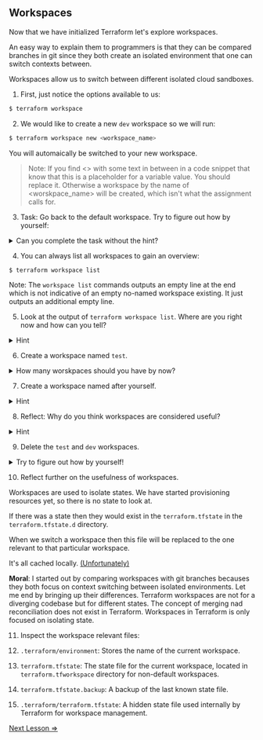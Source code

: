 

## Workspaces

Now that we have initialized Terraform let's explore workspaces. 

An easy way to explain them to programmers is that they can be compared branches in git since they both create an isolated environment that one can switch contexts between. 

Workspaces allow us to switch between different isolated cloud sandboxes. 

1. First, just notice the options available to us:

``` bash
$ terraform workspace
```

2. We would like to create a new `dev` workspace so we will run:

```bash
$ terraform workspace new <workspace_name>
```

You will automaically be switched to your new workspace. 

> Note: If you find <> with some text in between in a code snippet that know that this is a placeholder for a variable value. You should replace it. Otherwise a workspace by the name of <worskpace_name> will be created, which isn't what the assignment calls for.

3. Task: Go back to the default workspace. Try to figure out how by yourself:

<details> 
  <summary>Can you complete the task without the hint?</summary>

        $ terraform workspace select default
        
</details>

4. You can always list all workspaces to gain an overview:

```bash
$ terraform workspace list
```

Note: The `workspace list` commands outputs an empty line at the end which is not indicative of an empty no-named workspace existing. It just outputs an additional empty line. 

5. Look at the output of `terraform workspace list`. Where are you right now and how can you tell?

<details> 
  <summary>Hint</summary>

    Where you are dpeends but you can tell by the asterix (*) to the left of the name.
</details>

6. Create a workspace named `test`.

<details> 
  <summary>How many worskpaces should you have by now?</summary>
    To find out count them: 

    $ terraform workspace list
    
    Answer: 3.
</details>

7. Create a workspace named after yourself. 

<details> 
  <summary>Hint</summary>
    
        $ terraform workspace new <your_name_here>

</details>

8. Reflect: Why do you think workspaces are considered useful?

<details> 
  <summary>Hint</summary>
   A partial hint has already been given through the workspace names. It allows you to create different sandboxes.
</details>

9. Delete the `test` and `dev` workspaces. 

<details> 
  <summary>Try to figure out how by yourself!</summary>

        $ terraform workspace delete <workspace_name>
    
</details>


10. Reflect further on the usefulness of workspaces.

Workspaces are used to isolate states. We have started provisioning resources yet, so there is no state to look at. 

If there was a  state then they would exist in the `terraform.tfstate` in the `terraform.tfstate.d` directory. 

When we switch a workspace then this file will be replaced to the one relevant to that particular workspace. 

It's all cached locally. [(Unfortunately)](../00._Theory/the_state_file_problem.md)


**Moral**: I started out by comparing workspaces with git branches becauses they both focus on context switching between isolated environments. Let me end by bringing up their differences. Terraform workspaces are not for a diverging codebase but for different states. The concept of merging nad reconciliation does not exist in Terraform. Workspaces in Terraform is only focused on isolating state.
 

11. Inspect the workspace relevant files:

1. `.terraform/environment`: Stores the name of the current workspace.
2. `terraform.tfstate`: The state file for the current workspace, located in `terraform.tfworkspace` directory for non-default workspaces.
3. `terraform.tfstate.backup`: A backup of the last known state file.
4. `.terraform/terraform.tfstate`: A hidden state file used internally by Terraform for workspace management.


[Next Lesson =>](./02._Getting_A_Provisioner.md)



